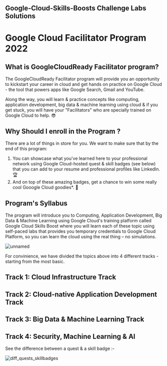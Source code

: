 ## Google-Cloud-Skills-Boosts Challenge Labs Solutions

# Google Cloud Facilitator Program 2022

## What is GoogleCloudReady Facilitator program?

The GoogleCloudReady Facilitator program will provide you an opportunity to kickstart your career in cloud and get hands on practice on Google Cloud - the tool that powers apps like Google Search, Gmail and YouTube.

Along the way, you will learn & practice concepts like computing, application development, big data & machine learning using cloud & if you get stuck, you will have your "Facilitators" who are specially trained on Google Cloud to help. 😎

## Why Should I enroll in the Program ?

There are a lot of things in store for you. We want to make sure that by the end of this program:

1. You can showcase what you've learned here to your professional network using Google Cloud-hosted quest & skill badges (see below) that you can add to your resume and professional profiles like LinkedIn. 🏆
2. And on top of these amazing badges, get a chance to win some really cool Gooogle Cloud goodies*. 💪

## Program's Syllabus

The program will introduce you to Computing, Application Development, Big Data & Machine Learning using Google Cloud's training platform called Google Cloud Skills Boost where you will learn each of these topic using self-paced labs that provides you temporary credentials to Google Cloud Platform, so you can learn the cloud using the real thing – no simulations.

![unnamed](https://user-images.githubusercontent.com/90275944/181418354-f0c06cfe-9acd-438c-a562-4b367bd65234.png)

For convinience, we have divided the topics above into 4 different tracks - starting from the most basic.

## Track 1: Cloud Infrastructure Track
## Track 2: Cloud-native Application Development Track
## Track 3: Big Data & Machine Learning Track
## Track 4: Security, Machine Learning & AI

See the difference between a quest & a skill badge :-

![diff_quests_skillbadges](https://user-images.githubusercontent.com/90275944/181417734-405f0c44-2653-4ae9-b3fc-fa81e6254b76.png)


